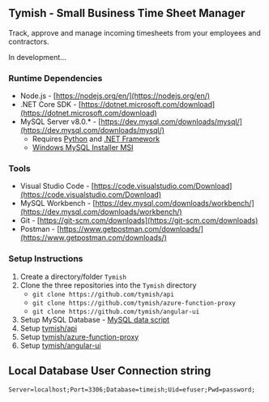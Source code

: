 ## Tymish - Small Business Time Sheet Manager

Track, approve and manage incoming timesheets from your employees and contractors.

In development...

### Runtime Dependencies
* Node.js - [https://nodejs.org/en/](https://nodejs.org/en/)
* .NET Core SDK - [https://dotnet.microsoft.com/download](https://dotnet.microsoft.com/download)
* MySQL Server v8.0.* - [https://dev.mysql.com/downloads/mysql/](https://dev.mysql.com/downloads/mysql/) 
   * Requires [Python](https://www.python.org/downloads/) and [.NET Framework](https://dotnet.microsoft.com/download/dotnet-framework-runtime)
   * [Windows MySQL Installer MSI](https://dev.mysql.com/downloads/windows/installer/8.0.html)

### Tools
* Visual Studio Code - [https://code.visualstudio.com/Download](https://code.visualstudio.com/Download)
* MySQL Workbench - [https://dev.mysql.com/downloads/workbench/](https://dev.mysql.com/downloads/workbench/)
* Git - [https://git-scm.com/downloads](https://git-scm.com/downloads)
* Postman - [https://www.getpostman.com/downloads/](https://www.getpostman.com/downloads/)

### Setup Instructions
1. Create a directory/folder `Tymish`
2. Clone the three repositories into the `Tymish` directory
   * `git clone https://github.com/tymish/api`
   * `git clone https://github.com/tymish/azure-function-proxy`
   * `git clone https://github.com/tymish/angular-ui`
3. Setup MySQL Database - [MySQL data script](https://github.com/tymish/api/blob/master/src/timeish.sql)
4. Setup [tymish/api](https://github.com/tymish/api)
5. Setup [tymish/azure-function-proxy](https://github.com/tymish/azure-function-proxy)
6. Setup [tymish/angular-ui](https://github.com/tymish/angular-ui)

## Local Database User Connection string
`Server=localhost;Port=3306;Database=timeish;Uid=efuser;Pwd=password;`
